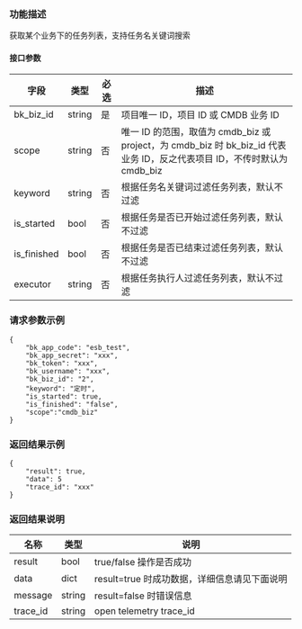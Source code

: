 ### 功能描述

获取某个业务下的任务列表，支持任务名关键词搜索

#### 接口参数

| 字段          | 类型 | 必选   |  描述             |
|-------------|--|---------|------------------|
| bk_biz_id   | string |   是   |  项目唯一 ID，项目 ID 或 CMDB 业务 ID |
| scope       | string |   否   |  唯一 ID 的范围，取值为 cmdb_biz 或 project，为 cmdb_biz 时 bk_biz_id 代表业务 ID，反之代表项目 ID，不传时默认为 cmdb_biz |
| keyword     | string |   否   |  根据任务名关键词过滤任务列表，默认不过滤 |
| is_started  | bool |   否   |  根据任务是否已开始过滤任务列表，默认不过滤 |
| is_finished | bool |   否   |  根据任务是否已结束过滤任务列表，默认不过滤 |
| executor    | string |   否   |  根据任务执行人过滤任务列表，默认不过滤 |

### 请求参数示例

```
{
    "bk_app_code": "esb_test",
    "bk_app_secret": "xxx",
    "bk_token": "xxx",
    "bk_username": "xxx",
    "bk_biz_id": "2",
    "keyword": "定时",
    "is_started": true,
    "is_finished": "false",
    "scope":"cmdb_biz"
}
```

### 返回结果示例

```
{
    "result": true,
    "data": 5
    "trace_id": "xxx"
}
```

### 返回结果说明

|   名称   |  类型  |           说明             |
| ------------ | ---------- | ------------------------------ |
|  result      |    bool    |      true/false 操作是否成功     |
|  data        |    dict    |      result=true 时成功数据，详细信息请见下面说明     |
|  message     |    string  |      result=false 时错误信息     |
|  trace_id     |    string  |      open telemetry trace_id     |

